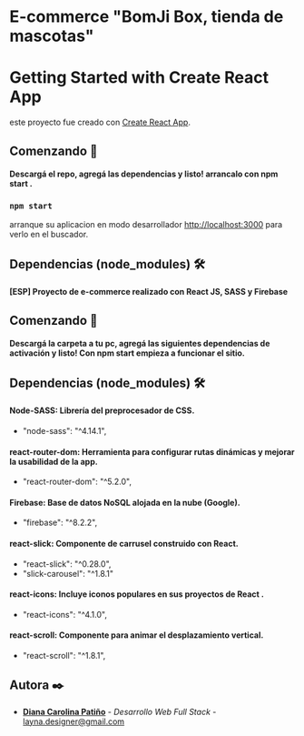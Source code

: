 # E-commerce "BomJi Box, tienda de mascotas"
# Getting Started with Create React App

este proyecto fue creado con [Create React App](https://github.com/facebook/create-react-app).

## Comenzando 🚀
#### Descargá el repo, agregá las dependencias y listo! arrancalo con npm start . 
### `npm start`
arranque su aplicacion en modo desarrollador 
 [http://localhost:3000](http://localhost:3000) para verlo en el buscador.

## Dependencias (node_modules) 🛠️

#### [ESP] Proyecto de e-commerce realizado con React JS, SASS y Firebase

<a href="https://firebasestorage.googleapis.com/v0/b/bomji-box.appspot.com/o/React%20App%20-%20Google%20Chrome%202021-02-09%2001-29-34.mp4?alt=media&token=5882cbc6-e8cc-44f4-8e0c-7b9da4ace4df"></a>

## Comenzando 🚀

#### Descargá la carpeta a tu pc, agregá las siguientes dependencias de activación y listo! Con npm start empieza a funcionar el sitio. 
## Dependencias (node_modules) 🛠️

#### Node-SASS: Librería del preprocesador de CSS.
* "node-sass": "^4.14.1",
#### react-router-dom: Herramienta para configurar rutas dinámicas y mejorar la usabilidad de la app.
* "react-router-dom": "^5.2.0",
#### Firebase: Base de datos NoSQL alojada en la nube (Google).
* "firebase": "^8.2.2",
#### react-slick: Componente de carrusel construido con React.
* "react-slick": "^0.28.0",
* "slick-carousel": "^1.8.1"
#### react-icons: Incluye iconos populares en sus proyectos de React .
* "react-icons": "^4.1.0",
#### react-scroll: Componente para animar el desplazamiento vertical.
* "react-scroll": "^1.8.1",


## Autora ✒️

* **[Diana Carolina Patiño](https://www.linkedin.com/in/diana-pati%C3%B1o-v-76697839/)** - *Desarrollo Web Full Stack* - <a href="mailto:layna.designer@gmail.com">layna.designer@gmail.com</a> 
